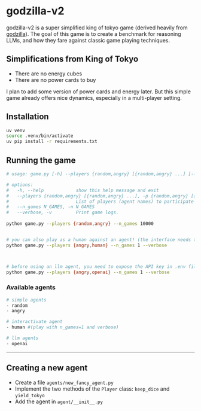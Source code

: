 # godzilla-v2

godzilla-v2 is a super simplified king of tokyo game (derived heavily from [godzilla](https://github.com/haraschax/godzilla/)). The goal of this game is to create a benchmark for reasoning LLMs, and how they fare against classic game playing techniques.

## Simplifications from King of Tokyo
- There are no energy cubes
- There are no power cards to buy

I plan to add some version of power cards and energy later. But this simple game already offers nice dynamics, especially in a multi-player setting.


## Installation
```bash
uv venv
source .venv/bin/activate
uv pip install -r requirements.txt
```

## Running the game
```bash
# usage: game.py [-h] --players {random,angry} [{random,angry} ...] [--n_games N_GAMES] [--verbose]

# options:
#   -h, --help            show this help message and exit
#   --players {random,angry} [{random,angry} ...], -p {random,angry} [{random,angry} ...]
#                         List of players (agent names) to participate in the game.
#   --n_games N_GAMES, -n N_GAMES
#   --verbose, -v         Print game logs.
  
python game.py --players {random,angry} --n_games 10000


# you can also play as a human against an agent! (the interface needs to be improved)
python game.py --players {angry,human} --n_games 1 --verbose



# before using an llm agent, you need to expose the API key in .env file at root directory
python game.py --players {angry,openai} --n_games 1 --verbose
```

### Available agents
```python
# simple agents
- random
- angry

# interactivate agent
- human #(play with n_games=1 and verbose)

# llm agents
- openai
```

---

## Creating a new agent

- Create a file `agents/new_fancy_agent.py`
- Implement the two methods of the `Player` class: `keep_dice` and `yield_tokyo`
- Add the agent in `agent/__init__.py`